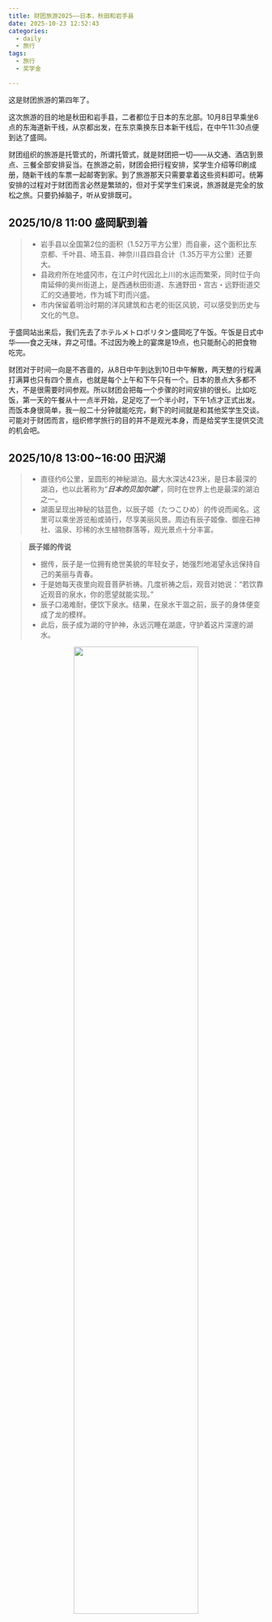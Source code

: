 ```yaml
---
title: 财团旅游2025——日本，秋田和岩手县
date: 2025-10-23 12:52:43
categories:
  - daily
  - 旅行
tags:
  - 旅行
  - 奖学金

---
```

这是财团旅游的第四年了。

这次旅游的目的地是秋田和岩手县，二者都位于日本的东北部。10月8日早乘坐6点的东海道新干线，从京都出发，在东京乘换东日本新干线后，在中午11:30点便到达了盛岡。

<!-- more -->

财团组织的旅游是托管式的，所谓托管式，就是财团把一切——从交通、酒店到景点、三餐全部安排妥当。在旅游之前，财团会把行程安排，奖学生介绍等印刷成册，随新干线的车票一起邮寄到家。到了旅游那天只需要拿着这些资料即可。统筹安排的过程对于财团而言必然是繁琐的，但对于奖学生们来说，旅游就是完全的放松之旅。只要扔掉脑子，听从安排既可。

## 2025/10/8 11:00 盛岡駅到着</h2>

>- 岩手县以全国第2位的面积（1.52万平方公里）而自豪，这个面积比东京都、千叶县、埼玉县、神奈川县四县合计（1.35万平方公里）还要大。
>- 县政府所在地盛冈市，在江户时代因北上川的水运而繁荣，同时位于向南延伸的奥州街道上，是西通秋田街道、东通野田・宫古・远野街道交汇的交通要地，作为城下町而兴盛。
>- 市内保留着明治时期的洋风建筑和古老的街区风貌，可以感受到历史与文化的气息。

于盛岡站出来后，我们先去了ホテルメトロポリタン盛岡吃了午饭。午饭是日式中华——食之无味，弃之可惜。不过因为晚上的宴席是19点，也只能耐心的把食物吃完。

财团对于时间一向是不吝啬的，从8日中午到达到10日中午解散，两天整的行程满打满算也只有四个景点，也就是每个上午和下午只有一个。日本的景点大多都不大，不是很需要时间参观。所以财团会把每一个步骤的时间安排的很长。比如吃饭，第一天的午餐从十一点半开始，足足吃了一个半小时，下午1点才正式出发。而饭本身很简单，我一般二十分钟就能吃完，剩下的时间就是和其他奖学生交谈。可能对于财团而言，组织修学旅行的目的并不是观光本身，而是给奖学生提供交流的机会吧。

## 2025/10/8 13:00~16:00 田沢湖</h2>

>- 直径约6公里，呈圆形的神秘湖泊。最大水深达423米，是日本最深的湖泊，也以此著称为“***日本的贝加尔湖***”，同时在世界上也是最深的湖泊之一。
>- 湖面呈现出神秘的钴蓝色，以辰子姬（たつこひめ）的传说而闻名。这里可以乘坐游览船或骑行，尽享美丽风景。周边有辰子姬像、御座石神社、温泉、珍稀的水生植物群落等，观光景点十分丰富。

>**辰子姬的传说**
>- 据传，辰子是一位拥有绝世美貌的年轻女子，她强烈地渴望永远保持自己的美丽与青春。
>- 于是她每天夜里向观音菩萨祈祷。几度祈祷之后，观音对她说：“若饮靠近观音的泉水，你的愿望就能实现。”
>- 辰子口渴难耐，便饮下泉水。结果，在泉水干涸之前，辰子的身体便变成了龙的模样。
>- 此后，辰子成为湖的守护神，永远沉睡在湖底，守护着这片深邃的湖水。

<div align="center">
  <img src="/images/daily/travel/sctrip25/tzk1.jpg" alt="" width="70%">
  <p style="text-align:center;">阴天的田沢湖</p>
</div>

<div align="center">
  <img src="/images/daily/travel/sctrip25/tzk2.jpg" alt="" width="70%">
  <p style="text-align:center;">略微出了太阳的田沢湖，波光粼粼</p>
</div>

我每次旅游的景点只要有湖，我必然想起《岳阳楼记》：
>若夫霪雨霏霏，连月不开；阴风怒号，浊浪排空；日星隐耀，山岳潜形；商旅不行，樯倾楫摧；薄暮冥冥，虎啸猿啼。 ……
>至若春和景明，波澜不惊；上下天光，一碧万顷；沙鸥翔集，锦鳞游泳；岸芷汀兰，郁郁青青。而或长烟一空，皓月千里，浮光跃金，静影沉璧，渔歌互答，此乐何极！

这两个照片就完美展现了岳阳楼记中的景象，虽然阴天的时候没有那么阴郁，但是仍有薄暮冥冥之感。反观晴天之时，真是上下天光，一碧万顷！
当然日本的这个小湖肯定定不能和洞庭湖比较的，只是笔者游至此地，略有所感罢了。

<div align="center">
  <img src="/images/daily/travel/sctrip25/tzk3.jpg" alt="" width="50%">
  <p style="text-align:center;">辰子姬像</p>
</div>

## 2025/10/8 17:30 ホテル森の風　鶯宿</h2>

很经典也很传统的日式温泉酒店。也是财团选择酒店种类的首选。三个人住一屋。睡觉前在你吃饭的时候会有服务员来给你铺床，不过不用担心财物丢失，日本这方面还是很令人放心的

<div align="center">
  <img src="/images/daily/travel/sctrip25/hotel1.jpg" alt="描述文字" width="70%">
  <p style="text-align:center;">一张酒店的网图</p>
</div>

## 2025/10/9 9:30~11:30 小岩井農場</h2>

>- 小岩井农场建于明治24年（1891年），由日本铁道公司的小野义真、三菱的岩崎弥之助，以及铁道厅官员井上胜三人共同创立。
>- 名称“小岩井”取自三人姓氏的首字：小野（小）、岩崎（岩）、井上（井）。

>- 当时这片土地是一片荒原，土壤强酸性，几乎无法种植作物。经过改良后，牧草与牛乳的生产得到发展，最终建成了日本近代畜牧业的基础。通过黄油与奶酪的生产，小岩井农场奠定了日本乳业的根基。
>- 农场面积约3000公顷，其中1000公顷为牧草地，另外2000公顷是人工种植的森林。农场还设有职工家庭的保育园和学校等设施。
>- 自20世纪60年代起，农场的一部分对游客开放，提供骑马、制作黄油、品尝冰淇淋等体验活动，让人们能亲身感受农业与自然的乐趣。

<div align="center">
  <img src="/images/daily/travel/sctrip25/xyj1.jpg" alt="" width="50%">
  <p style="text-align:center;">小岩井农场的羊羊</p>
</div>

相对于农场本身而言，农产品才是更吸引我的。在农场里我的唯一目标就是吃到农场里的牛直接产出制成的牛奶和冰淇淋。幸好如愿以偿了。

<div align="center">
  <img src="/images/daily/travel/sctrip25/xyj2.jpg" alt="" width="30%">
  <p style="text-align:center;">农场牛奶直产冰淇淋</p>
</div>

必须吐槽一下这一天的午饭，我得说这是旅行中的比较令人不满意的一顿午饭——我愿称之为韩国国宴。
放眼望去，除了三片鸡胸肉，目光所及之处仅是蔬菜的尸体，还被残忍腌制分尸了。咸菜种类倒是挺多，一共七八种，嗯，倒不难吃。但是对于中国人来说，还是太超前了。
<div align="center">
  <img src="/images/daily/travel/sctrip25/xyj3.jpg" alt="" width="70%">
  <p style="text-align:center;">韩国国宴午餐</p>
</div>

## 2025/10/9 13:30-16:30 宮沢賢治記念館・花巻新渡戸記念館

>**宫泽贤治纪念馆（みやざわけんじきねんかん）**
>- 宫泽贤治生于明治29年（1896年）岩手县花卷市，37岁时早逝。在短暂的一生中，他创作了大量作品。代表作包括《银河铁道之夜》《要求太多的餐馆》等童话与诗歌，被收入日本的国语教材中。
>- 纪念馆中介绍了宫泽贤治作为农学校教师、科学家、艺术家、宗教信仰者等多方面的活动，还展示了影片与原稿手迹等资料。
>- 此外，在纪念馆旁的“波兰广场”上，建有以贤治设计理念为基础的南斜花坛与日晷花坛，象征他对自然与宇宙的热爱。

>花卷新渡户纪念馆（はなまきにとべきねんかん）
>- 新渡户家族自庆长3年（1598年）起约230年间居住在花卷，是指导花卷城主及武士的名族。
>- 2代前的新渡户稻造（にとべいなおぞう）以其肖像被印在**旧5000日元纸币上**而广为人知。
>- 他生于文久2年（1862年）盛冈。著有《武士道》，以此向世界介绍日本精神。作为国际联盟（国联）事务次长，他为国际和平与合作作出贡献。纪念馆介绍了他的生平与思想，展示了他致力于教育与国际理解的足迹。

这两个纪念馆倒是没有什么特别好说的，第一个是类似于郭沫若+冰心之类的人是诗人、童话家、教育者、宗教哲学家和科学家。但是有一点需要狠狠差评：在介绍宫泽的生平大事记的时候。<strong>当写至918事变时，居然写的是中华民国北大营军队炸毁南满铁路导致事件爆发。</strong>作为沈阳人，真的不能容忍这种明目张胆的历史虚无主义！

第二个纪念馆有一些点还是比较吸引我的，其中以新渡户稻造的生平为最。我很喜欢在逛纪念馆的时候细致的看人物的生平，这样颇有一些自己在咀嚼历史的感觉——把一个人的一生反复品味透彻。印象最深的是稻造及其妻子玛丽的历史：新渡户稻造1884年赴美国留学，就读于约翰·霍普金斯大学主修农业经济。期间结识了玛丽·埃尔金森，两人因共同的理想（教育与和平）而相知相爱。1889年，他们在美国结婚，这在当时的日本社会是非常罕见的“国际婚姻”。他们的婚姻融合了日本的儒家伦理与西方的贵格精神，彼此平等、互相尊重，被视为“跨文化理解的象征”。
在看完历史后我特意去查了一下贵格精神是什么，chatgpt给我的解释是：
>贵格精神（Quaker Spirit）是指**贵格会（Society of Friends）**的核心信仰与行为准则
>- 贵格会认为，每个人心中都有“上帝之光”——一种来自神的良知与真理。因此，每个人都是平等的，都能直接感受到神的启示。这种思想反对教会的等级制度和形式化仪式，强调“信仰不在教堂，而在心中”。
>- 贵格会以“非暴力主义”著称。他们拒绝参军、拒绝战争，也反对死刑与任何形式的暴力。
>- 贵格徒相信所有人（无论性别、种族、阶级）在上帝面前都是平等的。他们是最早倡导女性教育、反奴隶制度、以及人权平等的群体之一。

放到中国来讲的话大概就是性本善论+兼爱非攻+仁者爱人的结合体。中华的老祖宗们的思想还是太先进和超前了。

## 2025/10/10 10:00~13:00 中尊寺</h2>

>- 中尊寺创立于嘉祥3年（850年），由比叡山延历寺的高僧慈觉大师圆仁开创。
>- 12世纪初，藤原清衡在经历“后三年之战”后，为了追悼在战乱中死去的灵魂，重建并扩建了中尊寺。
>- 他希望通过建立宏伟的寺院与佛像，宣扬“以佛之教化使国土安宁”的理念。
>- 金色堂建于天治元年（1124年），外内全部贴金，堂内供奉着藤原三代的遗骸，是日本现存唯一完整保留平安时代后期佛教艺术的建筑。
>- 内部装饰使用了螺钿、象牙、漆绘、金银丝等工艺，金光闪耀，被称为“平安美的极致”。
>- 1950年（昭和25年）被指定为日本国宝，并被列入世界文化遗产名录。

是一座由金箔包裹着的寺庙，不是很大但是很有历史的重量感。

<div align="center">
  <img src="/images/daily/travel/sctrip25/zzs1.jpg" alt="" width="70%">
  <p style="text-align:center;">金色堂内部</p>
</div>

中尊寺坐落于山上，从一处景点走到另一处需要走一段时间的山路，好在秋高气爽，景色宜人。从山上望去能看到一马平川的平原和在上面宛如“蜘蛛网”般的东北新干线。之所以是带双引号是因为只有一两条大线，很像蜘蛛网刚开始建的样子。

<div align="center">
  <img src="/images/daily/travel/sctrip25/zzs2.jpg" alt="描述文字" width="70%">
  <p style="text-align:center;">从山上望去</p>
</div>

## 2025/10/10 13:30 一の関駅解散</h2>
解散之后，就乘坐新干线原路返回京都了。

## 后记</h2>

在这里放一些财团晚上提供的晚餐，晚饭是非常精致的日式会席，除了吃不饱剩下都很完美。
<div align="center">
  <img src="/images/daily/travel/sctrip25/hj1.jpg" alt="描述文字" width="70%">
  <p style="text-align:center;">晚饭1</p>
</div>

<div align="center">
  <img src="/images/daily/travel/sctrip25/hj2.jpg" alt="描述文字" width="70%">
  <p style="text-align:center;">晚饭2</p>
</div>